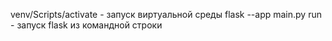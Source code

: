 venv/Scripts/activate - запуск виртуальной среды
flask --app main.py run - запуск flask из командной строки